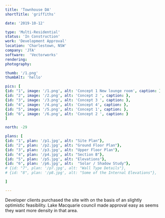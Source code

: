 ```yaml
---
title: 'Townhouse DA'
shortTitle: 'griffiths'

date: '2019-10-12'

type: 'Multi-Residential'
status: 'In Construction'
work: 'Development Approval'
location: 'Charlestown, NSW'
company: 'JTA'
software:  'Vectorworks'
rendering: 
photography: 

thumb: '/1.png'
thumbAlt: 'hello'

pics: [
{id: "1", image: '/1.png', alt: 'Concept 1 New lounge room', caption: },
{id: "2", image: '/2.png', alt: 'Concept 2 ', caption: },
{id: "3", image: '/3.png', alt: 'Concept 3 ', caption: },
{id: "4", image: '/4.png', alt: 'Concept 4', caption: },
{id: "5", image: '/5.png', alt: 'Concept 1', caption: },
{id: "6", image: '/6.png', alt: 'Concept 2 ', caption: }
]

north: -29

plans: [
{id: "1", plan: '/p1.jpg', alt: "Site Plan"},
{id: "2", plan: '/p2.jpg', alt: "Ground Floor Plan"},
{id: "3", plan: '/p3.jpg', alt: "Upper Floor Plan"},
{id: "4", plan: '/p4.jpg', alt: "Section B"},
{id: "5", plan: '/p5.jpg', alt: "Elevations"},
{id: "6", plan: '/p6.jpg', alt:  "Solar / Shadow Study"},
# {id: "7", plan: '/p7.jpg', alt: "Wall Type Details"},
# {id: "8", plan: '/p8.jpg', alt: "Some of the Internal Elevations"},

]

---
```


Developer clients purchased the site with on the basis of an slightly optimistic feasibility. 
Lake Macquarie council made approval easy as seems they want more density in that area.